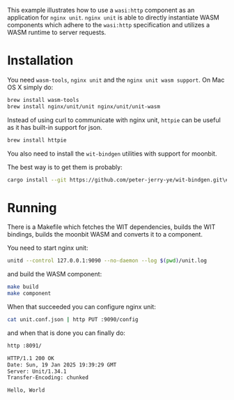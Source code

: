 This example illustrates how to use a `wasi:http` component as an application for `nginx unit`. `nginx unit` is able to directly instantiate WASM components which adhere to the `wasi:http` specification and utilizes a WASM runtime to server requests.

# Installation

You need `wasm-tools`, `nginx unit` and the `nginx unit wasm support`. On Mac OS X simply do: 

```sh
brew install wasm-tools
brew install nginx/unit/unit nginx/unit/unit-wasm
```

Instead of using curl to communicate with nginx unit, `httpie` can be useful as it has built-in support for json. 

```sh
brew install httpie
```

You also need to install the `wit-bindgen` utilities with support for moonbit. 

The best way is to get them is probably:

```sh 
cargo install --git https://github.com/peter-jerry-ye/wit-bindgen.git\#moonbit wit-bindgen-cli
```

# Running

There is a Makefile which fetches the WIT dependencies, builds the WIT bindings, builds the moonbit WASM and converts it to a component. 

You need to start nginx unit:

```sh
unitd --control 127.0.0.1:9090 --no-daemon --log $(pwd)/unit.log
```

and build the WASM component:

```sh 
make build
make component
```

When that succeeded you can configure nginx unit:

```sh 
cat unit.conf.json | http PUT :9090/config
```

and when that is done you can finally do:

```sh 
http :8091/

HTTP/1.1 200 OK
Date: Sun, 19 Jan 2025 19:39:29 GMT
Server: Unit/1.34.1
Transfer-Encoding: chunked

Hello, World
```



